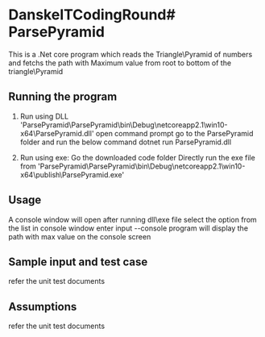 # DanskeITCodingRound# ParsePyramid

This is a .Net core program which reads the Triangle\Pyramid of numbers and fetchs the path with Maximum value from root to bottom of the triangle\Pyramid

## Running the program
1) Run using DLL 'ParsePyramid\ParsePyramid\bin\Debug\netcoreapp2.1\win10-x64\ParsePyramid.dll'
open command prompt
go to the ParsePyramid folder and run the below command
dotnet run ParsePyramid.dll

2) Run using exe:
Go the downloaded code folder
Directly run the exe file from 'ParsePyramid\ParsePyramid\bin\Debug\netcoreapp2.1\win10-x64\publish\ParsePyramid.exe'


## Usage
A console window will open after running dll\exe file
select the option from the list in console window
enter input
--console program will display the path with max value on the console screen

## Sample input and test case
refer the unit test documents

## Assumptions
refer the unit test documents
